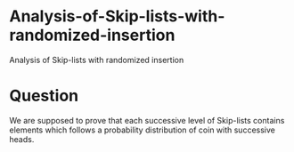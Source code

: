 # Analysis-of-Skip-lists-with-randomized-insertion
Analysis of Skip-lists with randomized insertion
# Question
We are supposed to prove that each successive level of Skip-lists contains elements which follows a probability distribution of coin with successive heads.
